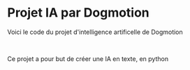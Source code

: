 # Projet IA par Dogmotion

<p>Voici le code du projet d'intelligence artificelle de Dogmotion</p></br>
<p>Ce projet a pour but de créer une IA en texte, en python</p>
